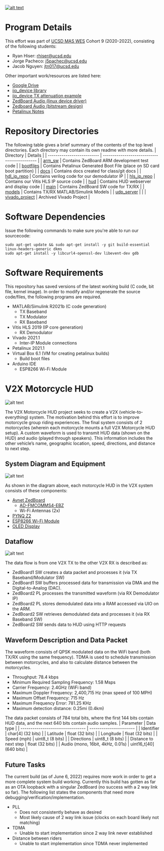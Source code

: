 [![alt text](docs/images/thumbnail.png?raw=true)](https://www.youtube.com/watch?v=SJ1P-lReLIU)

# Program Details
This effort was part of [UCSD MAS WES](https://jacobsschool.ucsd.edu/mas/wes) Cohort 9 (2020-2022), consisting of the following students:
- Ryan Hiser: rhiser@ucsd.edu
- Jorge Pacheco: j5pachec@ucsd.edu
- Jacob Nguyen: jtn017@ucsd.edu

Other important work/resources are listed here:
- [Google Drive](https://drive.google.com/drive/folders/1-ji_W6FZ46F6Ge3nmcZqJ8UrlpsPyltQ?usp=sharing)
- [iio_device library](https://analogdevicesinc.github.io/libiio/v0.16/group__Device)
- [iio_device TX attenuation example](https://wiki.analog.com/resources/tools-software/linux-drivers/iio-transceiver/ad9361#tx_attenuation_control)
- [ZedBoard Audio (linux device driver)](https://yuhei1-horibe.medium.com/linux-device-driver-for-zedboard-audio-7e2d1efc2941)
- [Zedboard Audio (bitstream design)](https://yuhei1-horibe.medium.com/zedboard-audio-hardware-design-b19c3a1bf453)
- [Petalinux Notes](./docs/bsp_notes.md)
  
# Repository Directories
The following table gives a brief summary of the contents of the top level directories.
Each directory may contain its own readme with more details.
| Directory                  | Details                                      |
| -------------------------- | -------------------------------------------- |
| [arm_sw](arm_sw)           | Contains ZedBoard ARM development test code  |
| [bootfiles](bootfiles)     | Contains Petalinux Generated Boot File (place on SD card boot partition)  |
| [docs](docs)               | Contains docs created for class/git docs     |
| [hdl_ip_repo](hdl_ip_repo) | Contains verilog code for our demodulator IP |
| [hls_ip_repo](hls_ip_repo) | Contains our Vitis HLS IP source code        |
| [hud](hud)                 | Contains HUD webserver and display code      |
| [main](main)               | Contains ZedBoard SW code for TX/RX          |
| [models](models)           | Contains TX/RX MATLAB/Simulink Models        |
| [udp_server](udp_server)           |         |
| [vivado_project](vivado_project)   | Archived Vivado Project         |

# Software Dependencies
Issue the following commands to make sure you're able to run our sourcecode:

```
sudo apt-get update && sudo apt-get install -y git build-essential linux-headers-generic dkms
sudo apt-get install -y libcurl4-openssl-dev libevent-dev gdb
```

# Software Requirements
This repository has saved versions of the latest working build (C code, bit file, kernel image).
In order to modify and/or regenerate the source code/files, the following programs are required.

- MATLAB/Simulink R2021b (C code generation)
  - TX Baseband
  - TX Modulator
  - RX Baseband
- Vitis HLS 2019 (IP core generation)
  - RX Demodulator
- Vivado 2021.1
  - Inter-IP Module connections
- Petalinux 2021.1
- Virtual Box 6.1 (VM for creating petalinux builds)
  - Build boot files
- Arduino IDE
  - ESP8266 Wi-Fi Module


# V2X Motorcycle HUD
![alt text](docs/images/v2x.png?raw=true)

The V2X Motorcycle HUD project seeks to create a V2X (vehicle-to-everything) system.
The motivation behind this effort is to improve motorcycle group riding experiences.
The final system consists of 2 motorcycles (wherein each motorcycle mounts a full V2X Motorcycle HUD setup).
A custom waveform is used to transmit HUD data (shown on the HUD) and audio (played through speakers).
This information includes the other vehicle’s name, geographic location, speed, directions, and distance to next step.

## System Diagram and Equipment
![alt text](docs/images/apparatus.png?raw=true)

As shown in the diagram above, each motorcycle HUD in the V2X system consists of these components:

- [Avnet ZedBoard](https://www.avnet.com/wps/portal/us/products/avnet-boards/avnet-board-families/zedboard/)
  - [AD-FMCOMMS4-EBZ](https://www.analog.com/en/design-center/evaluation-hardware-and-software/evaluation-boards-kits/eval-ad-fmcomms4-ebz.html)
  - Wi-Fi Antennas (2x)
- [PYNQ Z2](http://www.pynq.io/board.html)
- [ESP8266 Wi-Fi Module](https://www.amazon.com/gp/product/B081CSJV2V/ref=ppx_yo_dt_b_asin_title_o01_s00?ie=UTF8&psc=1)
- [OLED Display](https://www.amazon.com/gp/product/B09JWN8K99/ref=ppx_yo_dt_b_asin_title_o01_s00?ie=UTF8&th=1)

## Dataflow
![alt text](docs/images/dataflow.png?raw=true)

The data flow is from one V2X TX to the other V2X RX is described as:

- ZedBoard1 SW creates a data packet and processes it (via TX Baseband/Modulator SW)
- ZedBoard1 SW buffers processed data for transmission via DMA and the Digital-to-Analog (DAC).
- ZedBoard2 PL processes the transmitted waveform (via RX Demodulator IP)
- ZedBoard2 PL stores demodulated data into a RAM accessed via UIO on the ARM.
- ZedBoard2 SW retrieves demodulated data and processes it (via RX Baseband SW) 
- ZedBoard2 SW sends data to HUD using HTTP requests

## Waveform Description and Data Packet
The waveform consists of QPSK modulated data on the WiFi band (both TX/RX using the same frequency).
TDMA is used to schedule transmission between motorcycles, and also to calculate distance between the motorcycles.

- Throughput: 78.4 kbps
- Minimum Required Sampling Frequency: 1.58 Msps
- Carrier Frequency: 2.4GHz (WiFi band)
- Maximum Doppler Frequency: 2,400,715 Hz (max speed of 100 MPH)
- Maximum Offset Frequency: 715 Hz
- Maximum Frequency Error: 781.25 KHz
- Maximum detection distance: 0.25mi (0.4km)

The data packet consists of 784 total bits, where the first 144 bits contain HUD data, and the next 640 bits contain audio samples.
| Parameter                         | Data type               |
| --------------------------------- | ----------------------- |
| Identifier                        | char[4]      (32 bits)  |
| Latitude                          | float        (32 bits)  |
| Longitude                         | float        (32 bits)  |
| Speed (mph)                       | uint8_t      (8  bits)  |
| Directions                        | uint8_t      (8  bits)  |
| Distance to next step             | float        (32 bits)  |
| Audio (mono, 16bit, 4kHz, 0.01s)  | uint16_t[40] (640 bits) |

## Future Tasks
The current build (as of June 6, 2022) requires more work in order to get a more complete system build working.
Currently this build has gotten as far as an OTA loopback with a singular ZedBoard (no success with a 2 way link so far).
The following list states the components that need more debugging/verification/implementation.

- PLL
  - Does not consistently behave as desired
  - Most likely cause of 2 way link issue (clocks on each board likely not matching)
- TDMA
  - Unable to start implementation since 2 way link never established
- Distance between riders
  - Unable to start implementation since TDMA never implemented
